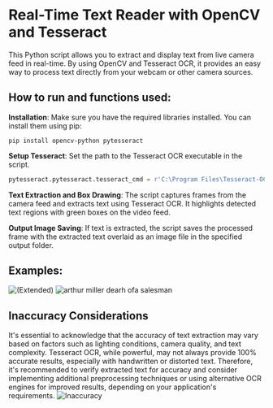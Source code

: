 # Real-Time Text Reader with OpenCV and Tesseract

This Python script allows you to extract and display text from live camera feed in real-time. By using OpenCV and Tesseract OCR, it provides an easy way to process text directly from your webcam or other camera sources.

## How to run and functions used:

**Installation**: Make sure you have the required libraries installed. You can install them using pip:
```
pip install opencv-python pytesseract
```

**Setup Tesseract**: Set the path to the Tesseract OCR executable in the script.
```python
pytesseract.pytesseract.tesseract_cmd = r'C:\Program Files\Tesseract-OCR\tesseract.exe
```
**Text Extraction and Box Drawing**: The script captures frames from the camera feed and extracts text using Tesseract OCR. It highlights detected text regions with green boxes on the video feed.

**Output Image Saving**: If text is extracted, the script saves the processed frame with the extracted text overlaid as an image file in the specified output folder.

## Examples:
![(Extended)](https://github.com/Jadsabbagh/Real-Time-Text-Reader-Opencv/assets/164062104/0638f5ec-23b2-41e7-a6d6-58d80265d922)
![arthur miller dearh ofa salesman](https://github.com/Jadsabbagh/Real-Time-Text-Reader-Opencv/assets/164062104/dbc19448-5c9b-4b43-8ac0-b68d8ed41676)

## Inaccuracy Considerations
It's essential to acknowledge that the accuracy of text extraction may vary based on factors such as lighting conditions, camera quality, and text complexity. Tesseract OCR, while powerful, may not always provide 100% accurate results, especially with handwritten or distorted text. Therefore, it's recommended to verify extracted text for accuracy and consider implementing additional preprocessing techniques or using alternative OCR engines for improved results, depending on your application's requirements.
![Inaccuracy](https://github.com/Jadsabbagh/Real-Time-Text-Reader-Opencv/assets/164062104/325d8aca-3383-48b2-b509-8dfb0ab6ab5c)
